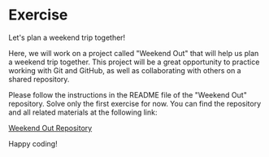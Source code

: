 # Exercise

Let's plan a weekend trip together!

Here, we will work on a project called "Weekend Out" that will help us plan a weekend trip together. This project will be a great opportunity to practice working with Git and GitHub, as well as collaborating with others on a shared repository.

Please follow the instructions in the README file of the "Weekend Out" repository. 
Solve only the first exercise for now.
You can find the repository and all related materials at the following link:

[Weekend Out Repository](https://github.com/t4d-gmbh/Weekend-Out/)

Happy coding!